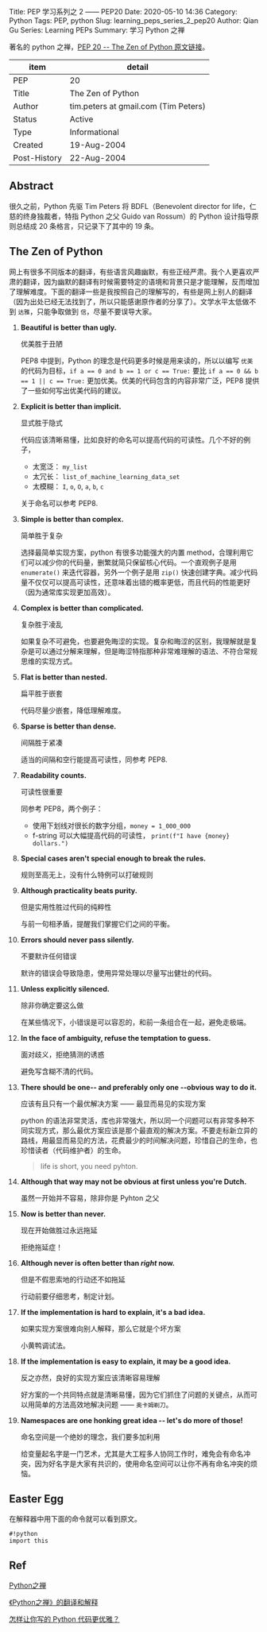 Title: PEP 学习系列之 2 —— PEP20
Date: 2020-05-10 14:36
Category: Python
Tags: PEP, python
Slug: learning_peps_series_2_pep20
Author: Qian Gu
Series: Learning PEPs
Summary: 学习 Python 之禅

著名的 python 之禅，[PEP 20 -- The Zen of Python 原文链接][PEP20]。

[PEP20]: https://www.python.org/dev/peps/pep-0020/

| item | detail |
| ---- | ------ |
| PEP  |  20    |
| Title | The Zen of Python |
| Author | tim.peters at gmail.com (Tim Peters) |
| Status | Active |
| Type | Informational |
| Created | 19-Aug-2004 |
| Post-History | 22-Aug-2004 |

## Abstract

很久之前，Python 先驱 Tim Peters 将 BDFL（Benevolent director for life，仁慈的终身独裁者，特指 Python 之父 Guido van Rossum）的 Python 设计指导原则总结成 20 条格言，只记录下了其中的 19 条。

## The Zen of Python

网上有很多不同版本的翻译，有些语言风趣幽默，有些正经严肃。我个人更喜欢严肃的翻译，因为幽默的翻译有时候需要特定的语境和背景只是才能理解，反而增加了理解难度。下面的翻译一些是我按照自己的理解写的，有些是网上别人的翻译（因为出处已经无法找到了，所以只能感谢原作者的分享了）。文学水平太低做不到 `达雅`，只能争取做到 `信`，尽量不要误导大家。

1. **Beautiful is better than ugly.**

    优美胜于丑陋

    PEP8 中提到，Python 的理念是代码更多时候是用来读的，所以以编写 `优美` 的代码为目标，`if a == 0 and b == 1 or c == True:` 要比 `if a == 0 && b == 1 || c == True:` 更加优美。优美的代码包含的内容非常广泛，PEP8 提供了一些如何写出优美代码的建议。

2. **Explicit is better than implicit.**

    显式胜于隐式

    代码应该清晰易懂，比如良好的命名可以提高代码的可读性。几个不好的例子，

    + 太宽泛： `my_list`
    + 太冗长： `list_of_machine_learning_data_set`
    + 太模糊： `I`, `o`, `O`, `a`, `b`, `c`

    关于命名可以参考 PEP8.

3. **Simple is better than complex.**

    简单胜于复杂

    选择最简单实现方案，python 有很多功能强大的内置 method，合理利用它们可以减少你的代码量，删繁就简只保留核心代码。一个直观例子是用 `enumerate()` 来迭代容器，另外一个例子是用 `zip()` 快速创建字典。减少代码量不仅仅可以提高可读性，还意味着出错的概率更低，而且代码的性能更好（因为通常库实现更加高效）。

4. **Complex is better than complicated.**

    复杂胜于凌乱

    如果复杂不可避免，也要避免晦涩的实现。复杂和晦涩的区别，我理解就是复杂是可以通过分解来理解，但是晦涩特指那种非常难理解的语法、不符合常规思维的实现方式。

5. **Flat is better than nested.**

    扁平胜于嵌套

    代码尽量少嵌套，降低理解难度。

6. **Sparse is better than dense.**

    间隔胜于紧凑

    适当的间隔和空行能提高可读性，同参考 PEP8.

7. **Readability counts.**

    可读性很重要

    同参考 PEP8，两个例子：

    + 使用下划线对很长的数字分组，`money = 1_000_000`
    + f-string 可以大幅提高代码的可读性， `print(f"I have {money} dollars.")`

8. **Special cases aren't special enough to break the rules.**

    规则至高无上，没有什么特例可以打破规则


9. **Although practicality beats purity.**

    但是实用性胜过代码的纯粹性

    与前一句相矛盾，提醒我们掌握它们之间的平衡。

10. **Errors should never pass silently.**

    不要默许任何错误

    默许的错误会导致隐患，使用异常处理以尽量写出健壮的代码。

11. **Unless explicitly silenced.**

    除非你确定要这么做

    在某些情况下，小错误是可以容忍的，和前一条组合在一起，避免走极端。

12. **In the face of ambiguity, refuse the temptation to guess.**

    面对歧义，拒绝猜测的诱惑

    避免写含糊不清的代码。

13. **There should be one-- and preferably only one --obvious way to do it.**

    应该有且只有一个最优解决方案 —— 最显而易见的实现方案

    python 的语法非常灵活，库也非常强大，所以同一个问题可以有非常多种不同实现方式，那么最优方案应该是那个最直观的解决方案。不要走标新立异的路线，用最显而易见的方法，花费最少的时间解决问题，珍惜自己的生命，也珍惜读者（代码维护者）的生命。

    > life is short, you need pyhton.

14. **Although that way may not be obvious at first unless you're Dutch.**

    虽然一开始并不容易，除非你是 Pyhton 之父

15. **Now is better than never.**

    现在开始做胜过永远拖延

    拒绝拖延症！

16. **Although never is often better than *right* now.**

    但是不假思索地的行动还不如拖延

    行动前要仔细思考，制定计划。

17. **If the implementation is hard to explain, it's a bad idea.**

    如果实现方案很难向别人解释，那么它就是个坏方案

    小黄鸭调试法。

18. **If the implementation is easy to explain, it may be a good idea.**

    反之亦然，良好的实现方案应该清晰容易理解

    好方案的一个共同特点就是清晰易懂，因为它们抓住了问题的关键点，从而可以用简单的方法高效地解决问题 —— `奥卡姆剃刀`。

19. **Namespaces are one honking great idea -- let's do more of those!**

    命名空间是一个绝妙的理念，我们要多加利用

    给变量起名字是一门艺术，尤其是大工程多人协同工作时，难免会有命名冲突，因为好名字是大家有共识的，使用命名空间可以让你不再有命名冲突的烦恼。

## Easter Egg

在解释器中用下面的命令就可以看到原文。

```
#!python
import this
```

## Ref

[Python之禅](https://liuwynn.github.io/2019/04/24/Python%E4%B9%8B%E7%A6%85/)

[《Python之禅》的翻译和解释](https://blog.csdn.net/lanphaday/article/details/2151918)

[怎样让你写的 Python 代码更优雅？](https://www.infoq.cn/article/e5FEa0D6JFADgKkHVyuE)